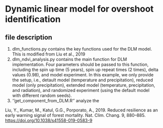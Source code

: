 # Dynamic linear model for overshoot identification
## file description
1. dlm_functions.py contains the key functions used for the DLM model. This is modified from Liu et al., 2019
2. dlm_ndvi_analysis.py contains the main function for DLM implementation. Four parameters should be passed to this function, including the spin up time (5 years), spin up repeat times (2 times), delta values (0.98), and model experiment. In this example, we only provide the setup, i.e., detault model (temperature and precipitation), reduced model (only precipitation), extended model (temperature, precipitation, and radiation), and randomized experiment (using the default model with different random seeds).
3. ‘’get_component_from_DLM.R‘’ analyze the 

Liu, Y., Kumar, M., Katul, G.G., Porporato, A., 2019. Reduced resilience as an early warning signal of forest mortality. Nat. Clim. Chang. 9, 880–885. https://doi.org/10.1038/s41558-019-0583-9
